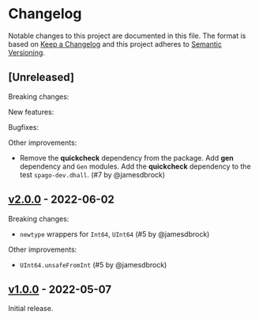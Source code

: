 # Changelog

Notable changes to this project are documented in this file. The format is based on [Keep a Changelog](https://keepachangelog.com/en/1.0.0/) and this project adheres to [Semantic Versioning](https://semver.org/spec/v2.0.0.html).

## [Unreleased]

Breaking changes:

New features:

Bugfixes:

Other improvements:

- Remove the __quickcheck__ dependency from the package. Add __gen__ dependency and `Gen` modules. Add the __quickcheck__ dependency to the test `spago-dev.dhall`. (#7 by @jamesdbrock)

## [v2.0.0](https://github.com/purescript-contrib/purescript-int64/releases/tag/v1.0.0) - 2022-06-02

Breaking changes:

- `newtype` wrappers for `Int64`, `UInt64` (#5 by @jamesdbrock)

Other improvements:

- `UInt64.unsafeFromInt` (#5 by @jamesdbrock)

## [v1.0.0](https://github.com/purescript-contrib/purescript-int64/releases/tag/v1.0.0) - 2022-05-07

Initial release.
